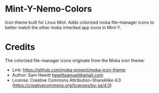 # Mint-Y-Nemo-Colors
Icon theme built for Linux Mint. Adds colorized moka file-manager icons to better match the other moka inherited app icons in Mint-Y.

Credits
=======

The colorized file-manager icons originate from the Moka icon theme:

* Link: https://github.com/moka-project/moka-icon-theme
* Author: Sam Hewitt <hewittsamuel@gmail.com>
* License: Creative Commons Attribution-ShareAlike 4.0 (https://creativecommons.org/licenses/by-sa/4.0)

